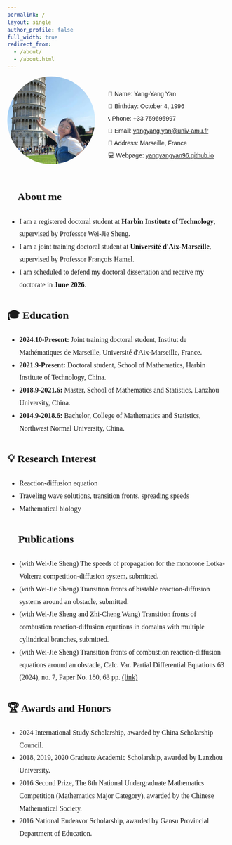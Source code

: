```yaml
---
permalink: /
layout: single
author_profile: false
full_width: true
redirect_from:
  - /about/
  - /about.html
---
```


<!-- 顶部头像+联系方式 -->
<div style="display: flex; align-items: center; flex-wrap: wrap; margin-bottom: 30px; font-family:'SimSun', '宋体', sans-serif; font-size:14px;">
  <!-- 左边头像 -->
  <img src="/images/zp.jpg" alt="Avatar" 
       style="width:200px; height:200px; border-radius:50%; object-fit: cover; margin-right: 30px; margin-bottom: 20px;">
  
  <!-- 右边联系方式 -->
  <div style="line-height:2.0;">
    👩 Name: Yang-Yang Yan<br>
    🎂 Birthday: October 4, 1996<br>
    📞 Phone: +33 759695997<br>
    📧 Email: <a href="mailto:yangyang.yan@univ-amu.fr">yangyang.yan@univ-amu.fr</a><br>
    📍 Address: Marseille, France<br>
    💻 Webpage: <a href="https://yangyangyan96.github.io">yangyangyan96.github.io</a><br>
  </div>
</div>

<!-- 页面主体内容 -->
<div style="font-family:'STFangsong', '华文仿宋', SimSun, serif; font-size:16px; line-height:1.8;">

<h2>🎯 About me</h2>
<ul>
  <li>I am a registered doctoral student at <strong>Harbin Institute of Technology</strong>, supervised by Professor Wei-Jie Sheng.</li>
  <li>I am a joint training doctoral student at <strong>Université d'Aix-Marseille</strong>, supervised by Professor François Hamel.</li>
  <li>I am scheduled to defend my doctoral dissertation and receive my doctorate in <strong>June 2026</strong>.</li>
</ul>

<h2>🎓 Education</h2>
<ul>
  <li><strong>2024.10-Present:</strong> Joint training doctoral student, Institut de Mathématiques de Marseille, Université d'Aix-Marseille, France.</li>
  <li><strong>2021.9-Present:</strong> Doctoral student, School of Mathematics, Harbin Institute of Technology, China.</li>
  <li><strong>2018.9-2021.6:</strong> Master, School of Mathematics and Statistics, Lanzhou University, China.</li>
  <li><strong>2014.9-2018.6:</strong> Bachelor, College of Mathematics and Statistics, Northwest Normal University, China.</li>
</ul>

<h2>💡 Research Interest</h2>
<ul>
  <li>Reaction-diffusion equation</li>
  <li>Traveling wave solutions, transition fronts, spreading speeds</li>
  <li>Mathematical biology</li>
</ul>

<h2>📝 Publications</h2>
<ul>
  <li>(with Wei-Jie Sheng) The speeds of propagation for the monotone Lotka-Volterra competition-diffusion system, submitted.</li>
  <li>(with Wei-Jie Sheng) Transition fronts of bistable reaction-diffusion systems around an obstacle, submitted.</li>
  <li>(with Wei-Jie Sheng and Zhi-Cheng Wang) Transition fronts of combustion reaction-diffusion equations in domains with multiple cylindrical branches, submitted.</li>
  <li>(with Wei-Jie Sheng) Transition fronts of combustion reaction-diffusion equations around an obstacle, Calc. Var. Partial Differential Equations 63 (2024), no. 7, Paper No. 180, 63 pp. <a href="https://link.springer.com/article/10.1007/s00526-024-02794-6">(link)</a></li>
</ul>

<h2>🏆 Awards and Honors</h2>
<ul>
  <li>2024 International Study Scholarship, awarded by China Scholarship Council.</li>
  <li>2018, 2019, 2020 Graduate Academic Scholarship, awarded by Lanzhou University.</li>
  <li>2016 Second Prize, The 8th National Undergraduate Mathematics Competition (Mathematics Major Category), awarded by the Chinese Mathematical Society.</li>
  <li>2016 National Endeavor Scholarship, awarded by Gansu Provincial Department of Education.</li>
</ul>

</div>
